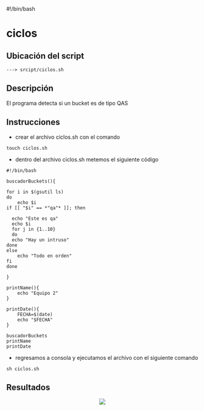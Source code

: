 #!/bin/bash

# ciclos

## Ubicación del script 

```
---> srcipt/ciclos.sh
```

## Descripción

El programa detecta si un bucket es de tipo QAS

## Instrucciones

- crear el archivo ciclos.sh con el comando
```
touch ciclos.sh
```
- dentro del archivo ciclos.sh metemos el siguiente código
```
#!/bin/bash

buscadorBuckets(){

for i in $(gsutil ls)
do
    echo $i
if [[ "$i" == *"qa"* ]]; then
    
  echo "Este es qa"
  echo $i
  for j in {1..10} 
  do
  echo "Hay un intruso"
done
else
    echo "Todo en orden"
fi
done

}

printName(){
    echo "Equipo 2"
}

printDate(){
    FECHA=$(date)
    echo "$FECHA"
}

buscadorBuckets
printName
printDate
```
- regresamos a consola y ejecutamos el archivo con el siguiente comando

```
sh ciclos.sh
```

## Resultados

<p align="center">
    <image
    src="img/ciclos.png">
</p>


